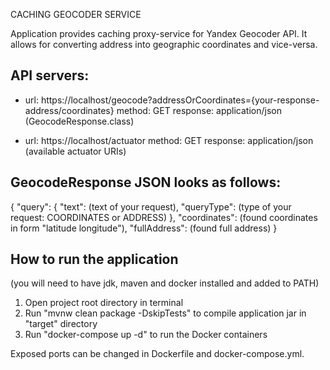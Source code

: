 CACHING GEOCODER SERVICE

Application provides caching proxy-service for Yandex Geocoder API.
It allows for converting address into geographic coordinates and vice-versa.

##  API servers:
- url: https://localhost/geocode?addressOrCoordinates={your-response-address/coordinates}
  method: GET
  response: application/json (GeocodeResponse.class)

- url: https://localhost/actuator
  method: GET
  response: application/json (available actuator URIs)

##  GeocodeResponse JSON looks as follows:
{
  "query": {
    "text": (text of your request),
    "queryType": (type of your request: COORDINATES or ADDRESS)
  },
    "coordinates": (found coordinates in form "latitude longitude"),
    "fullAddress": (found full address)
}


##  How to run the application
(you will need to have jdk, maven and docker installed and added to PATH)

1) Open project root directory in terminal
2) Run "mvnw clean package -DskipTests" to compile application jar in "target" directory
3) Run "docker-compose up -d" to run the Docker containers

Exposed ports can be changed in Dockerfile and docker-compose.yml.